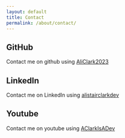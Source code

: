 ```yaml
---
layout: default
title: Contact
permalink: /about/contact/
---
```


## GitHub
Contact me on github using [AliClark2023](https://github.com/AliClark2023)

## LinkedIn
Contact me on LinkedIn using [alistairclarkdev](https://www.linkedin.com/in/alistairclarkdev)

## Youtube
Contact me on youtube using [AClarkIsADev](https://www.youtube.com/@AClarkIsADev)
